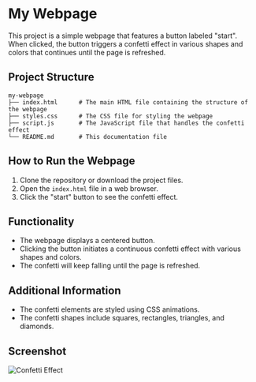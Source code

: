 # My Webpage

This project is a simple webpage that features a button labeled "start". When clicked, the button triggers a confetti effect in various shapes and colors that continues until the page is refreshed.

## Project Structure

```
my-webpage
├── index.html      # The main HTML file containing the structure of the webpage
├── styles.css      # The CSS file for styling the webpage
├── script.js       # The JavaScript file that handles the confetti effect
└── README.md       # This documentation file
```

## How to Run the Webpage

1. Clone the repository or download the project files.
2. Open the `index.html` file in a web browser.
3. Click the "start" button to see the confetti effect.

## Functionality

- The webpage displays a centered button.
- Clicking the button initiates a continuous confetti effect with various shapes and colors.
- The confetti will keep falling until the page is refreshed.

## Additional Information

- The confetti elements are styled using CSS animations.
- The confetti shapes include squares, rectangles, triangles, and diamonds.

## Screenshot

![Confetti Effect](../path/to/your/image.png)
